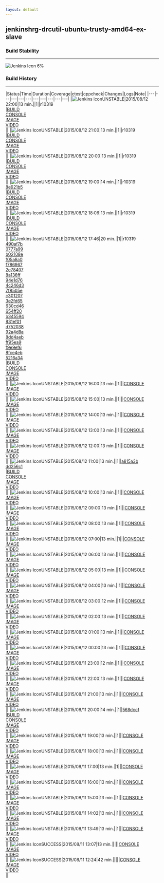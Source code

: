 ```yaml
---
layout: default
---
```

## jenkinshrg-drcutil-ubuntu-trusty-amd64-ex-slave
### Build Stability
___
![Jenkins Icon](http://jenkinshrg.github.io/images/48x48/health-00to19.png)
6%
  
### Build History
___
|Status|Time|Duration|Coverage|<span class='badge'>ctest</span>|<span class='badge'>cppcheck</span>|Changes|Logs|Note|
|---|---|---|---|---|---|---|---|---|---|
|![Jenkins Icon](http://jenkinshrg.github.io/images/24x24/yellow.png)UNSTABLE|2015/08/12 22:00|13 min.||1||r10319<br>|[BUILD](https://drive.google.com/file/d/0B54sHwaxmuM4R2xha1ZfUUozY2M/view?usp=drivesdk)<br>[CONSOLE](https://drive.google.com/file/d/0B54sHwaxmuM4Z0R5aUFlbFJ6RTQ/view?usp=drivesdk)<br>[IMAGE](https://drive.google.com/file/d/0B54sHwaxmuM4clc1VXBpMmVRUHM/view?usp=drivesdk)<br>[VIDEO](https://drive.google.com/file/d/0B54sHwaxmuM4SDVVSXprQUJOZjg/view?usp=drivesdk)<br>||
|![Jenkins Icon](http://jenkinshrg.github.io/images/24x24/yellow.png)UNSTABLE|2015/08/12 21:00|13 min.||1||r10319<br>|[BUILD](https://drive.google.com/file/d/0B54sHwaxmuM4TWZPNWV4UVF5Ujg/view?usp=drivesdk)<br>[CONSOLE](https://drive.google.com/file/d/0B54sHwaxmuM4Q2R2dTJiMjJaZGc/view?usp=drivesdk)<br>[IMAGE](https://drive.google.com/file/d/0B54sHwaxmuM4YW9pZm1HLTVkNDQ/view?usp=drivesdk)<br>[VIDEO](https://drive.google.com/file/d/0B54sHwaxmuM4aFdxTEtxVkZLd0U/view?usp=drivesdk)<br>||
|![Jenkins Icon](http://jenkinshrg.github.io/images/24x24/yellow.png)UNSTABLE|2015/08/12 20:00|13 min.||1||r10319<br>|[BUILD](https://drive.google.com/file/d/0B54sHwaxmuM4YzBBUUEtWFE4ZjQ/view?usp=drivesdk)<br>[CONSOLE](https://drive.google.com/file/d/0B54sHwaxmuM4SlZ3ZjFqNkpmVG8/view?usp=drivesdk)<br>[IMAGE](https://drive.google.com/file/d/0B54sHwaxmuM4RWcwenR0d05aTlE/view?usp=drivesdk)<br>[VIDEO](https://drive.google.com/file/d/0B54sHwaxmuM4aC0zWXJRdnEzakU/view?usp=drivesdk)<br>||
|![Jenkins Icon](http://jenkinshrg.github.io/images/24x24/yellow.png)UNSTABLE|2015/08/12 19:00|14 min.||1||r10319<br>[8e921b5](https://choreonoid.org/git/choreonoid/commit/8e921b571548e99151792b284c7ecb591b1d6f9f)<br>|[BUILD](https://drive.google.com/file/d/0B54sHwaxmuM4dmdSd2NLejFYaGs/view?usp=drivesdk)<br>[CONSOLE](https://drive.google.com/file/d/0B54sHwaxmuM4a05HNVVQeDNscEE/view?usp=drivesdk)<br>[IMAGE](https://drive.google.com/file/d/0B54sHwaxmuM4d1VmVThDelhyZms/view?usp=drivesdk)<br>[VIDEO](https://drive.google.com/file/d/0B54sHwaxmuM4ZEsyWjdZUlBuelk/view?usp=drivesdk)<br>||
|![Jenkins Icon](http://jenkinshrg.github.io/images/24x24/yellow.png)UNSTABLE|2015/08/12 18:06|13 min.||1||r10319<br>|[BUILD](https://drive.google.com/file/d/0B54sHwaxmuM4VlFSTm81RkVCQ0E/view?usp=drivesdk)<br>[CONSOLE](https://drive.google.com/file/d/0B54sHwaxmuM4ZllUeVBnYlEzdTQ/view?usp=drivesdk)<br>[IMAGE](https://drive.google.com/file/d/0B54sHwaxmuM4MW9qVVN6Ump2a1U/view?usp=drivesdk)<br>[VIDEO](https://drive.google.com/file/d/0B54sHwaxmuM4UzBWLTdUYmxaY2c/view?usp=drivesdk)<br>||
|![Jenkins Icon](http://jenkinshrg.github.io/images/24x24/yellow.png)UNSTABLE|2015/08/12 17:46|20 min.||1||r10319<br>[490af7b](https://choreonoid.org/git/choreonoid/commit/490af7b473ad7bb55960352f5eb8f7dd01fcd5dd)<br>[0777a99](https://choreonoid.org/git/choreonoid/commit/0777a99f444cec04937de4140ce8921b1603b11e)<br>[b02108e](https://choreonoid.org/git/choreonoid/commit/b02108e0ffab43db93c439e186ebfeacd22da8f8)<br>[f05a8a0](https://choreonoid.org/git/choreonoid/commit/f05a8a078e13744e115c0844621a65d8092dd66d)<br>[f786967](https://choreonoid.org/git/choreonoid/commit/f78696786a7c453205928261f8c294dae4b425cb)<br>[2e78407](https://choreonoid.org/git/choreonoid/commit/2e784074674da1bb35832a9dd29b68faf64e9b7b)<br>[8a136ff](https://choreonoid.org/git/choreonoid/commit/8a136ff12cbc3a4dbeb1aa1cbbaf14a4cd1b3926)<br>[94e1d76](https://choreonoid.org/git/choreonoid/commit/94e1d764110a97d0795ec529e99fc09e8109147b)<br>[4c246d3](https://choreonoid.org/git/choreonoid/commit/4c246d3915297a3af76129db6067966002e585d2)<br>[7f8505e](https://choreonoid.org/git/choreonoid/commit/7f8505e3e6178d32b4b18d7e58bf22002568b011)<br>[c301207](https://choreonoid.org/git/choreonoid/commit/c3012075b9ccc2408197d4098d977db92b9a5a63)<br>[3e2fd65](https://choreonoid.org/git/choreonoid/commit/3e2fd6569c603490e66dcff0a506e7d6086f6b72)<br>[630cd46](https://choreonoid.org/git/choreonoid/commit/630cd462ce2d79bd23a3cf65da05e51a3d867670)<br>[654ff20](https://choreonoid.org/git/choreonoid/commit/654ff20e661a693737ed4ed53624a452277107ef)<br>[b345594](https://choreonoid.org/git/choreonoid/commit/b3455945d988228997c65bd9d934f1ebf714bf42)<br>[831ef01](https://choreonoid.org/git/choreonoid/commit/831ef01e9aa5c15480a182f48ddb21cb6bf46cf8)<br>[d752038](https://choreonoid.org/git/choreonoid/commit/d752038ef6b00dc8dc3aa8cf8e64829d1f0a59c3)<br>[92a4d8a](https://choreonoid.org/git/choreonoid/commit/92a4d8a7a54d8af2211d8de582293e9e1f300d29)<br>[8dd4aeb](https://choreonoid.org/git/choreonoid/commit/8dd4aebf75f6ba33f2b22961555916ba3747994c)<br>[ff95ea9](https://choreonoid.org/git/choreonoid/commit/ff95ea98f0ef09f9d19099918ca84038a7ee7352)<br>[f9e9ef6](https://choreonoid.org/git/choreonoid/commit/f9e9ef6cdacbd7ccce0fc730e78a3e425008b200)<br>[8fce4eb](https://github.com/jrl-umi3218/hmc2/commit/8fce4eb6935781b15c3389b096705d595019e642)<br>[5216a34](https://github.com/jrl-umi3218/hrpsys-humanoid/commit/5216a34f441bb9ee35c06e144c9ae8e8a887b736)<br>|[BUILD](https://drive.google.com/file/d/0B54sHwaxmuM4NWttUkx2RUhYY0E/view?usp=drivesdk)<br>[CONSOLE](https://drive.google.com/file/d/0B54sHwaxmuM4RWVaQWkweWVCVEU/view?usp=drivesdk)<br>[IMAGE](https://drive.google.com/file/d/0B54sHwaxmuM4cl9TdUJLZXhRMG8/view?usp=drivesdk)<br>[VIDEO](https://drive.google.com/file/d/0B54sHwaxmuM4VGxtNVVUempfamc/view?usp=drivesdk)<br>||
|![Jenkins Icon](http://jenkinshrg.github.io/images/24x24/yellow.png)UNSTABLE|2015/08/12 16:00|13 min.||1|||[CONSOLE](https://drive.google.com/file/d/0B54sHwaxmuM4WEE5ektKejJXeFU/view?usp=drivesdk)<br>[IMAGE](https://drive.google.com/file/d/0B54sHwaxmuM4RkxxM1NOeFJoUjg/view?usp=drivesdk)<br>[VIDEO](https://drive.google.com/file/d/0B54sHwaxmuM4VVoyaktPVjJYQ2s/view?usp=drivesdk)<br>||
|![Jenkins Icon](http://jenkinshrg.github.io/images/24x24/yellow.png)UNSTABLE|2015/08/12 15:00|13 min.||1|||[CONSOLE](https://drive.google.com/file/d/0B54sHwaxmuM4cU9zaURuVk5uc0U/view?usp=drivesdk)<br>[IMAGE](https://drive.google.com/file/d/0B54sHwaxmuM4V1lQRUh4eUdXMTA/view?usp=drivesdk)<br>[VIDEO](https://drive.google.com/file/d/0B54sHwaxmuM4alpKRlY4ZFZPV2c/view?usp=drivesdk)<br>||
|![Jenkins Icon](http://jenkinshrg.github.io/images/24x24/yellow.png)UNSTABLE|2015/08/12 14:00|13 min.||1|||[CONSOLE](https://drive.google.com/file/d/0B54sHwaxmuM4YXVqM09ZUXY5MnM/view?usp=drivesdk)<br>[IMAGE](https://drive.google.com/file/d/0B54sHwaxmuM4YzMtZXFKd1lrcFk/view?usp=drivesdk)<br>[VIDEO](https://drive.google.com/file/d/0B54sHwaxmuM4MGM0NmR2OXNWQTg/view?usp=drivesdk)<br>||
|![Jenkins Icon](http://jenkinshrg.github.io/images/24x24/yellow.png)UNSTABLE|2015/08/12 13:00|13 min.||1|||[CONSOLE](https://drive.google.com/file/d/0B54sHwaxmuM4M0FadEFSOUVhMkk/view?usp=drivesdk)<br>[IMAGE](https://drive.google.com/file/d/0B54sHwaxmuM4anJSTU9DYVcyZ1k/view?usp=drivesdk)<br>[VIDEO](https://drive.google.com/file/d/0B54sHwaxmuM4SlNmVXpaZ00xbmc/view?usp=drivesdk)<br>||
|![Jenkins Icon](http://jenkinshrg.github.io/images/24x24/yellow.png)UNSTABLE|2015/08/12 12:00|13 min.||1|||[CONSOLE](https://drive.google.com/file/d/0B54sHwaxmuM4Z1JCQUlRUTlGOGM/view?usp=drivesdk)<br>[IMAGE](https://drive.google.com/file/d/0B54sHwaxmuM4TzBRQlUwUEZ2MU0/view?usp=drivesdk)<br>[VIDEO](https://drive.google.com/file/d/0B54sHwaxmuM4YjFUaHdQTWpkc2M/view?usp=drivesdk)<br>||
|![Jenkins Icon](http://jenkinshrg.github.io/images/24x24/yellow.png)UNSTABLE|2015/08/12 11:00|13 min.||1||[a815a3b](https://github.com/jrl-umi3218/hmc2/commit/a815a3bd0cbe1a321adda3044bf7944c9b1a9fb6)<br>[dd256c1](https://github.com/jrl-umi3218/hrpsys-humanoid/commit/dd256c1c45b914d8845bf3c297afe0fe41b5eb3f)<br>|[BUILD](https://drive.google.com/file/d/0B54sHwaxmuM4M21Cenp1dEZwOFE/view?usp=drivesdk)<br>[CONSOLE](https://drive.google.com/file/d/0B54sHwaxmuM4MklJZVg1QkMxT0E/view?usp=drivesdk)<br>[IMAGE](https://drive.google.com/file/d/0B54sHwaxmuM4Zm5zNXN3QW8tdWc/view?usp=drivesdk)<br>[VIDEO](https://drive.google.com/file/d/0B54sHwaxmuM4Qmk2NC1KLTctN1E/view?usp=drivesdk)<br>||
|![Jenkins Icon](http://jenkinshrg.github.io/images/24x24/yellow.png)UNSTABLE|2015/08/12 10:00|13 min.||1|||[CONSOLE](https://drive.google.com/file/d/0B54sHwaxmuM4djlvUnBCUXZyZGM/view?usp=drivesdk)<br>[IMAGE](https://drive.google.com/file/d/0B54sHwaxmuM4Zk1aZWxPc2FxbzQ/view?usp=drivesdk)<br>[VIDEO](https://drive.google.com/file/d/0B54sHwaxmuM4OGFPQVhOOFlRSXM/view?usp=drivesdk)<br>||
|![Jenkins Icon](http://jenkinshrg.github.io/images/24x24/yellow.png)UNSTABLE|2015/08/12 09:00|13 min.||1|||[CONSOLE](https://drive.google.com/file/d/0B54sHwaxmuM4QU1ESW81dGN1ajQ/view?usp=drivesdk)<br>[IMAGE](https://drive.google.com/file/d/0B54sHwaxmuM4M3dnd3VaUjZocDg/view?usp=drivesdk)<br>[VIDEO](https://drive.google.com/file/d/0B54sHwaxmuM4ekxCRzlEdjhaczg/view?usp=drivesdk)<br>||
|![Jenkins Icon](http://jenkinshrg.github.io/images/24x24/yellow.png)UNSTABLE|2015/08/12 08:00|13 min.||1|||[CONSOLE](https://drive.google.com/file/d/0B54sHwaxmuM4VElUb1E3V3NZdW8/view?usp=drivesdk)<br>[IMAGE](https://drive.google.com/file/d/0B54sHwaxmuM4eEdLTWVTYnBSUUk/view?usp=drivesdk)<br>[VIDEO](https://drive.google.com/file/d/0B54sHwaxmuM4S2RacTdxNEJjdVk/view?usp=drivesdk)<br>||
|![Jenkins Icon](http://jenkinshrg.github.io/images/24x24/yellow.png)UNSTABLE|2015/08/12 07:00|13 min.||1|||[CONSOLE](https://drive.google.com/file/d/0B54sHwaxmuM4b1Jlbk54bFpjcjQ/view?usp=drivesdk)<br>[IMAGE](https://drive.google.com/file/d/0B54sHwaxmuM4aVhma1d5Zm1GWGM/view?usp=drivesdk)<br>[VIDEO](https://drive.google.com/file/d/0B54sHwaxmuM4ckdJUTQ5S0xNN28/view?usp=drivesdk)<br>||
|![Jenkins Icon](http://jenkinshrg.github.io/images/24x24/yellow.png)UNSTABLE|2015/08/12 06:00|13 min.||1|||[CONSOLE](https://drive.google.com/file/d/0B54sHwaxmuM4d1lNVFBqbDZZZzQ/view?usp=drivesdk)<br>[IMAGE](https://drive.google.com/file/d/0B54sHwaxmuM4cW1rX0xCSzlxcTA/view?usp=drivesdk)<br>[VIDEO](https://drive.google.com/file/d/0B54sHwaxmuM4N3Q0R3FmZ2lmWTQ/view?usp=drivesdk)<br>||
|![Jenkins Icon](http://jenkinshrg.github.io/images/24x24/yellow.png)UNSTABLE|2015/08/12 05:00|13 min.||1|||[CONSOLE](https://drive.google.com/file/d/0B54sHwaxmuM4d010UkN6NkZYUW8/view?usp=drivesdk)<br>[IMAGE](https://drive.google.com/file/d/0B54sHwaxmuM4S0hLWEI0dF9wOEU/view?usp=drivesdk)<br>[VIDEO](https://drive.google.com/file/d/0B54sHwaxmuM4UXJJY19ZZlplaG8/view?usp=drivesdk)<br>||
|![Jenkins Icon](http://jenkinshrg.github.io/images/24x24/yellow.png)UNSTABLE|2015/08/12 04:00|13 min.||1|||[CONSOLE](https://drive.google.com/file/d/0B54sHwaxmuM4Wmd4dVJWblFRa00/view?usp=drivesdk)<br>[IMAGE](https://drive.google.com/file/d/0B54sHwaxmuM4aUNNVW9aOVlOR3c/view?usp=drivesdk)<br>[VIDEO](https://drive.google.com/file/d/0B54sHwaxmuM4ZnAxcmx3QlFaR1E/view?usp=drivesdk)<br>||
|![Jenkins Icon](http://jenkinshrg.github.io/images/24x24/yellow.png)UNSTABLE|2015/08/12 03:00|12 min.||1|||[CONSOLE](https://drive.google.com/file/d/0B54sHwaxmuM4Sl9TeVRjS0ZTY1k/view?usp=drivesdk)<br>[IMAGE](https://drive.google.com/file/d/0B54sHwaxmuM4OW10cHVMR2lTWWc/view?usp=drivesdk)<br>[VIDEO](https://drive.google.com/file/d/0B54sHwaxmuM4YUcwZnlKbktUaGs/view?usp=drivesdk)<br>||
|![Jenkins Icon](http://jenkinshrg.github.io/images/24x24/yellow.png)UNSTABLE|2015/08/12 02:00|13 min.||1|||[CONSOLE](https://drive.google.com/file/d/0B54sHwaxmuM4QlNaTnhRMVRETU0/view?usp=drivesdk)<br>[IMAGE](https://drive.google.com/file/d/0B54sHwaxmuM4NjlaaV9JOEp4aTg/view?usp=drivesdk)<br>[VIDEO](https://drive.google.com/file/d/0B54sHwaxmuM4S0JCU3oyM2hadzA/view?usp=drivesdk)<br>||
|![Jenkins Icon](http://jenkinshrg.github.io/images/24x24/yellow.png)UNSTABLE|2015/08/12 01:00|13 min.||1|||[CONSOLE](https://drive.google.com/file/d/0B54sHwaxmuM4V0lYRXVBSUhGYk0/view?usp=drivesdk)<br>[IMAGE](https://drive.google.com/file/d/0B54sHwaxmuM4aUdWSEFweXJEMVE/view?usp=drivesdk)<br>[VIDEO](https://drive.google.com/file/d/0B54sHwaxmuM4OGstMjFIOHNWUWs/view?usp=drivesdk)<br>||
|![Jenkins Icon](http://jenkinshrg.github.io/images/24x24/yellow.png)UNSTABLE|2015/08/12 00:00|13 min.||1|||[CONSOLE](https://drive.google.com/file/d/0B54sHwaxmuM4Q3gxWm56bURxeWc/view?usp=drivesdk)<br>[IMAGE](https://drive.google.com/file/d/0B54sHwaxmuM4eXdLdEs4Y2M3QTg/view?usp=drivesdk)<br>[VIDEO](https://drive.google.com/file/d/0B54sHwaxmuM4eEZNSk5ZMlloOVU/view?usp=drivesdk)<br>||
|![Jenkins Icon](http://jenkinshrg.github.io/images/24x24/yellow.png)UNSTABLE|2015/08/11 23:00|12 min.||1|||[CONSOLE](https://drive.google.com/file/d/0B54sHwaxmuM4NWFIT2hKOFJWdUE/view?usp=drivesdk)<br>[IMAGE](https://drive.google.com/file/d/0B54sHwaxmuM4aG9RYXZnbk1VY0k/view?usp=drivesdk)<br>[VIDEO](https://drive.google.com/file/d/0B54sHwaxmuM4MFE0Nmw0Q1NoUUE/view?usp=drivesdk)<br>||
|![Jenkins Icon](http://jenkinshrg.github.io/images/24x24/yellow.png)UNSTABLE|2015/08/11 22:00|13 min.||1|||[CONSOLE](https://drive.google.com/file/d/0B54sHwaxmuM4eW14MFdFdXIxejg/view?usp=drivesdk)<br>[IMAGE](https://drive.google.com/file/d/0B54sHwaxmuM4aHFtTEFOQWVFU3c/view?usp=drivesdk)<br>[VIDEO](https://drive.google.com/file/d/0B54sHwaxmuM4UlY3VFRTYWEzYW8/view?usp=drivesdk)<br>||
|![Jenkins Icon](http://jenkinshrg.github.io/images/24x24/yellow.png)UNSTABLE|2015/08/11 21:00|13 min.||1|||[CONSOLE](https://drive.google.com/file/d/0B54sHwaxmuM4NENFQUs1c3FmdWs/view?usp=drivesdk)<br>[IMAGE](https://drive.google.com/file/d/0B54sHwaxmuM4R2hvSFgyN3VOWUE/view?usp=drivesdk)<br>[VIDEO](https://drive.google.com/file/d/0B54sHwaxmuM4NjNwRjJBSnQ3QUk/view?usp=drivesdk)<br>||
|![Jenkins Icon](http://jenkinshrg.github.io/images/24x24/yellow.png)UNSTABLE|2015/08/11 20:00|14 min.||1||[568dccf](https://github.com/jrl-umi3218/hrpsys-humanoid/commit/568dccfcbdd328e686cf620334ceb1f1936682fb)<br>|[BUILD](https://drive.google.com/file/d/0B54sHwaxmuM4N1ZQaldMc1k1VEE/view?usp=drivesdk)<br>[CONSOLE](https://drive.google.com/file/d/0B54sHwaxmuM4ZDJXSXRZNjRyYTA/view?usp=drivesdk)<br>[IMAGE](https://drive.google.com/file/d/0B54sHwaxmuM4dWN4d056UWluT2M/view?usp=drivesdk)<br>[VIDEO](https://drive.google.com/file/d/0B54sHwaxmuM4MTMtNFowRWRmd28/view?usp=drivesdk)<br>||
|![Jenkins Icon](http://jenkinshrg.github.io/images/24x24/yellow.png)UNSTABLE|2015/08/11 19:00|13 min.||1|||[CONSOLE](https://drive.google.com/file/d/0B54sHwaxmuM4OW9ONHBJM3pjZUE/view?usp=drivesdk)<br>[IMAGE](https://drive.google.com/file/d/0B54sHwaxmuM4bTlyRmtZMWZjRzg/view?usp=drivesdk)<br>[VIDEO](https://drive.google.com/file/d/0B54sHwaxmuM4WEJGY3ZaTHpXR2s/view?usp=drivesdk)<br>||
|![Jenkins Icon](http://jenkinshrg.github.io/images/24x24/yellow.png)UNSTABLE|2015/08/11 18:00|13 min.||1|||[CONSOLE](https://drive.google.com/file/d/0B54sHwaxmuM4SlZPbVJhQlNwaGc/view?usp=drivesdk)<br>[IMAGE](https://drive.google.com/file/d/0B54sHwaxmuM4el84VWdDVGIzVkE/view?usp=drivesdk)<br>[VIDEO](https://drive.google.com/file/d/0B54sHwaxmuM4NjROaFJiNjNaNEU/view?usp=drivesdk)<br>||
|![Jenkins Icon](http://jenkinshrg.github.io/images/24x24/yellow.png)UNSTABLE|2015/08/11 17:00|13 min.||1|||[CONSOLE](https://drive.google.com/file/d/0B54sHwaxmuM4enN4cGJhSUQtc0k/view?usp=drivesdk)<br>[IMAGE](https://drive.google.com/file/d/0B54sHwaxmuM4VXNwSzZiRXgzOVE/view?usp=drivesdk)<br>[VIDEO](https://drive.google.com/file/d/0B54sHwaxmuM4UXhLU0ZpbmZscGs/view?usp=drivesdk)<br>||
|![Jenkins Icon](http://jenkinshrg.github.io/images/24x24/yellow.png)UNSTABLE|2015/08/11 16:00|13 min.||1|||[CONSOLE](https://drive.google.com/file/d/0B54sHwaxmuM4aTZicUIyN25OU0k/view?usp=drivesdk)<br>[IMAGE](https://drive.google.com/file/d/0B54sHwaxmuM4VjJ0c29FSkw4YVk/view?usp=drivesdk)<br>[VIDEO](https://drive.google.com/file/d/0B54sHwaxmuM4Ums2SGlxVV9sdXc/view?usp=drivesdk)<br>||
|![Jenkins Icon](http://jenkinshrg.github.io/images/24x24/yellow.png)UNSTABLE|2015/08/11 15:00|13 min.||1|||[CONSOLE](https://drive.google.com/file/d/0B54sHwaxmuM4bVVVTXkzcUpUaEU/view?usp=drivesdk)<br>[IMAGE](https://drive.google.com/file/d/0B54sHwaxmuM4NjY3UGpfOGlyeFE/view?usp=drivesdk)<br>[VIDEO](https://drive.google.com/file/d/0B54sHwaxmuM4d2FGV2FaRS1KeDQ/view?usp=drivesdk)<br>||
|![Jenkins Icon](http://jenkinshrg.github.io/images/24x24/yellow.png)UNSTABLE|2015/08/11 14:02|13 min.||1|||[CONSOLE](https://drive.google.com/file/d/0B54sHwaxmuM4TXRpOTFzTXV1VEU/view?usp=drivesdk)<br>[IMAGE](https://drive.google.com/file/d/0B54sHwaxmuM4SEs5YksxbjF3eWc/view?usp=drivesdk)<br>[VIDEO](https://drive.google.com/file/d/0B54sHwaxmuM4V2lFN001STNYQkk/view?usp=drivesdk)<br>||
|![Jenkins Icon](http://jenkinshrg.github.io/images/24x24/yellow.png)UNSTABLE|2015/08/11 13:49|13 min.||1|||[CONSOLE](https://drive.google.com/file/d/0B54sHwaxmuM4cGdjLUo0OFBidTA/view?usp=drivesdk)<br>[IMAGE](https://drive.google.com/file/d/0B54sHwaxmuM4cXZtRmgwSlpuWkU/view?usp=drivesdk)<br>[VIDEO](https://drive.google.com/file/d/0B54sHwaxmuM4MENzV1hWd2o3MUU/view?usp=drivesdk)<br>||
|![Jenkins Icon](http://jenkinshrg.github.io/images/24x24/blue.png)SUCCESS|2015/08/11 13:07|13 min.|||||[CONSOLE](https://drive.google.com/file/d/0B54sHwaxmuM4SEVieS1KSGlFSEE/view?usp=drivesdk)<br>[IMAGE](https://drive.google.com/file/d/0B54sHwaxmuM4UTl1V2I5cDZ6XzA/view?usp=drivesdk)<br>[VIDEO](https://drive.google.com/file/d/0B54sHwaxmuM4a0tydWl5Mlgtck0/view?usp=drivesdk)<br>||
|![Jenkins Icon](http://jenkinshrg.github.io/images/24x24/blue.png)SUCCESS|2015/08/11 12:24|42 min.|||||[CONSOLE](https://drive.google.com/file/d/0B54sHwaxmuM4Y1NJV1pCdWVrQlk/view?usp=drivesdk)<br>[IMAGE](https://drive.google.com/file/d/0B54sHwaxmuM4WlZMMUR4NDBiZDg/view?usp=drivesdk)<br>[VIDEO](https://drive.google.com/file/d/0B54sHwaxmuM4UUF2YWxzNTZMVWs/view?usp=drivesdk)<br>||

